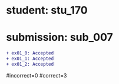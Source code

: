 # student: stu_170
# submission: sub_007

```diff
+ ex01_0: Accepted
+ ex01_1: Accepted
+ ex01_2: Accepted
```
#incorrect=0
#correct=3
